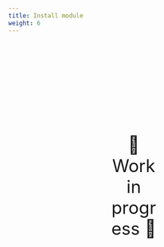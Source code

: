 ```yaml
---
title: Install module
weight: 6
---
```

<div style="text-align: center; font-size:2.5em;margin: 200px;">🚧 Work in progress 🚧</div>